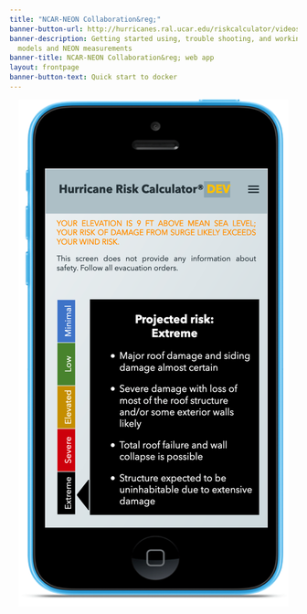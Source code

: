 ```yaml
---
title: "NCAR-NEON Collaboration&reg;"
banner-button-url: http://hurricanes.ral.ucar.edu/riskcalculator/videos/HRC_5.mp4
banner-description: Getting started using, trouble shooting, and working with NCAR
  models and NEON measurements
banner-title: NCAR-NEON Collaboration&reg; web app
layout: frontpage
banner-button-text: Quick start to docker
---
```


<img src="/images/simulated_phone_view_risk_of_damage_extreme.PNG" alt="Image of output from the Hurricane Risk Calculator simulated as being displayed on a mobile phone screen. This image shows the Risk of Damage for the Extreme risk level. " style="display: block; margin: auto;">

<!-- This project has built a cloud-based data and content delivery infrastructure to support a wide range of mobile apps built around the new probabilistic risk framework of the HurricaneRiskCalculator&reg;. -->

<!-- <img src="/images/risk_comparison.png" alt="Image of output from the Hurricane Risk Calculator simulated as being displayed on a mobile phone screen. This image shows a comparison of the risks of various options rangding from sheltering in place to evacuating to a local shelter to evacuating to a distant location. Because evacuation by car also poses risks, the best option for this scenario would be for the resident to evacuate to a local shelter." style="display: block; margin: auto;"> -->

<!--banner-description: The goal of the HurricaneRiskCalculator&reg; web app is to provide a localized and personalized assessment of the risks posed by hurricane winds and then to translate this into a form that people can use to make informed decisions about their hurricane preparations. The HurricaneRiskCalculator&reg; web app will be pilot testing in the U.S. and Australia in 2021. To find out how to take part in this pilot, click 'Get Involved' in the menu above.  -->
